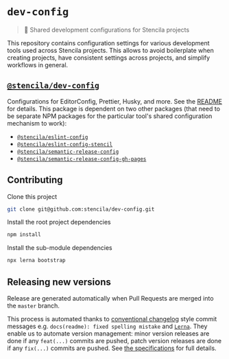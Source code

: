 # `dev-config`

> 🔧 Shared development configurations for Stencila projects

This repository contains configuration settings for various development tools
used across Stencila projects. This allows to avoid boilerplate when creating
projects, have consistent settings across projects, and simplify workflows in
general.

## [`@stencila/dev-config`](./packages/dev-config)

Configurations for EditorConfig, Prettier, Husky, and more. See the [README](./packages/dev-config#readme) for details.
This package is dependent on two other packages (that need to be separate NPM packages for
the particular tool's shared configuration mechanism to work):

- [`@stencila/eslint-config`](./packages/eslint-config)
- [`@stencila/eslint-config-stencil`](./packages/eslint-config-stencil)
- [`@stencila/semantic-release-config`](./packages/semantic-release-config)
- [`@stencila/semantic-release-config-gh-pages`](./packages/semantic-release-config-gh-pages)

## Contributing

Clone this project

```bash
git clone git@github.com:stencila/dev-config.git
```

Install the root project dependencies

```bash
npm install
```

Install the sub-module dependencies

```bash
npx lerna bootstrap
```

## Releasing new versions

Release are generated automatically when Pull Requests are merged into the `master` branch.

This process is automated thanks to [conventional
changelog](https://github.com/conventional-changelog/conventional-changelog)
style commit messages e.g. `docs(readme): fixed spelling mistake` and
[`Lerna`](https://github.com/lerna/lerna/blob/master/commands/version/README.md#--conventional-commits).
They enable us to automate version management: minor version releases are done if
any `feat(...)` commits are pushed, patch version releases are done if any
`fix(...)` commits are pushed. See [the
specifications](https://www.conventionalcommits.org/en/v1.0.0-beta.2/) for
full details.
